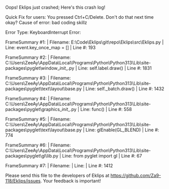 Oops! Eklips just crashed;
Here's this crash log!

Quick Fix for users: You pressed Ctrl+C/Delete. Don't do that next time okay?
Cause of error: bad coding skillz

Error Type: KeyboardInterrupt
Error: 

FrameSummary #1:
  | Filename: E:\Code\Eklips\git\repo\Eklips\src\Eklips.py
  | Line: event.key_once_map = []
  | Line #: 193

FrameSummary #2:
  | Filename: C:\Users\ZeeAy\AppData\Local\Programs\Python\Python313\Lib\site-packages\pyglet\window\__init__.py
  | Line: self.label.draw()
  | Line #: 1831

FrameSummary #3:
  | Filename: C:\Users\ZeeAy\AppData\Local\Programs\Python\Python313\Lib\site-packages\pyglet\text\layout\base.py
  | Line: self._batch.draw()
  | Line #: 1432

FrameSummary #4:
  | Filename: C:\Users\ZeeAy\AppData\Local\Programs\Python\Python313\Lib\site-packages\pyglet\graphics\__init__.py
  | Line: func()
  | Line #: 558

FrameSummary #5:
  | Filename: C:\Users\ZeeAy\AppData\Local\Programs\Python\Python313\Lib\site-packages\pyglet\text\layout\base.py
  | Line: glEnable(GL_BLEND)
  | Line #: 774

FrameSummary #6:
  | Filename: C:\Users\ZeeAy\AppData\Local\Programs\Python\Python313\Lib\site-packages\pyglet\gl\lib.py
  | Line: from pyglet import gl
  | Line #: 67

FrameSummary #7:
  | Filename: <frozen importlib._bootstrap>
  | Line: 
  | Line #: 1412


Please send this file to the developers of Eklips at https://github.com/Za9-118/Eklips/issues. 
Your feedback is important!
